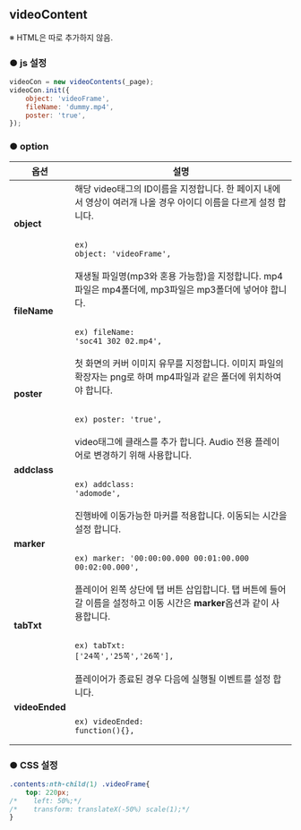 ## videoContent

※ HTML은 따로 추가하지 않음.


### ● js 설정
```javascript
videoCon = new videoContents(_page);
videoCon.init({
    object: 'videoFrame',
    fileName: 'dummy.mp4',
    poster: 'true',
});
```


### ● option

|옵션|설명|
|---|---|
|**object**|해당 video태그의 ID이름을 지정합니다. 한 페이지 내에서 영상이 여러개 나올 경우 아이디 이름을 다르게 설정 합니다.<br><br><pre><code>ex) object: 'videoFrame',</code></pre>|
|**fileName**|재생될 파일명(mp3와 혼용 가능함)을 지정합니다. mp4파일은 mp4폴더에, mp3파일은 mp3폴더에 넣어야 합니다.<br><br><pre><code>ex) fileName: 'soc41_302_02.mp4',</code></pre>|
|**poster**|첫 화면의 커버 이미지 유무를 지정합니다. 이미지 파일의 확장자는 png로 하며 mp4파일과 같은 폴더에 위치하여야 합니다.<br><br><pre><code>ex) poster: 'true',</code></pre>|
|**addclass**|video태그에 클래스를 추가 합니다. Audio 전용 플레이어로 변경하기 위해 사용합니다.<br><br><pre><code>ex) addclass: 'adomode',</code></pre>|
|**marker**|진행바에 이동가능한 마커를 적용합니다. 이동되는 시간을 설정 합니다.<br><br><pre><code>ex) marker: '00:00:00.000 00:01:00.000 00:02:00.000',</code></pre>|
|**tabTxt**|플레이어 왼쪽 상단에 탭 버튼 삽입합니다. 탭 버튼에 들어갈 이름을 설정하고 이동 시간은 **marker**옵션과 같이 사용합니다.<br><br><pre><code>ex) tabTxt: ['24쪽','25쪽','26쪽'],</code></pre>|
|**videoEnded**|플레이어가 종료된 경우 다음에 실행될 이벤트를 설정 합니다.<br><br><pre><code>ex) videoEnded: function(){},</code></pre>|


### ● CSS 설정
```css
.contents:nth-child(1) .videoFrame{
    top: 220px;
/*    left: 50%;*/
/*    transform: translateX(-50%) scale(1);*/
}
```






